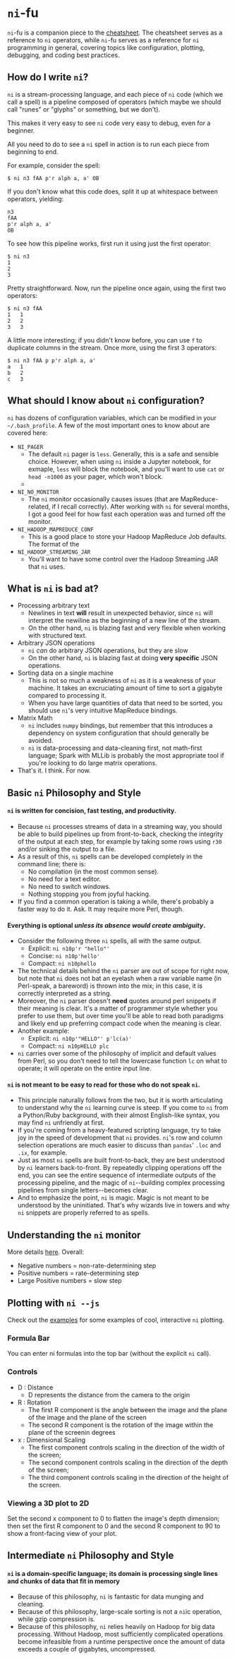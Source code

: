 # `ni`-fu

`ni`-fu is a companion piece to the [cheatsheet](cheatsheet.md). The cheatsheet serves as a reference to `ni` operators, while `ni`-fu serves as a reference for `ni` programming in general, covering topics like configuration, plotting, debugging, and coding best practices.

## How do I write `ni`?

`ni` is a stream-processing language, and each piece of `ni` code (which we call a spell) is a pipeline composed of operators (which maybe we should call "runes" or "glyphs" or something, but we don't). 

This makes it very easy to see `ni` code very easy to debug, even for a beginner.

All you need to do to see a `ni` spell in action is to run each piece from beginning to end.

For example, consider the spell:

`$ ni n3 fAA p'r alph a, a' OB`

If you don't know what this code does, split it up at whitespace between operators, yielding:

```
n3
fAA
p'r alph a, a'
OB
```

To see how this pipeline works, first run it using just the first operator:

```
$ ni n3
1
2
3
```

Pretty straightforward. Now, run the pipeline once again, using the first two operators:

```
$ ni n3 fAA
1	1
2	2
3	3
```

A little more interesting; if you didn't know before, you can use `f` to duplicate columns in the stream. Once more, using the first 3 operators:


```
$ ni n3 fAA p p'r alph a, a'
a	1
b	2
c	3
```

## What should I know about `ni` configuration?

`ni` has dozens of configuration variables, which can be modified in your `~/.bash_profile`. A few of the most important ones to know about are covered here:

* `NI_PAGER`
  * The default `ni` pager is `less`. Generally, this is a safe and sensible choice. However, when using `ni` inside a Jupyter notebook, for exmaple, `less` will block the notebook, and you'll want to use `cat` or `head -n1000` as your pager, which won't block.
  * 
* `NI_NO_MONITOR`
  * The `ni` monitor occasionally causes issues (that are MapReduce-related, if I recall correctly). After working with `ni` for several months, I got a good feel for how fast each operation was and turned off the monitor.
* `NI_HADOOP_MAPREDUCE_CONF` 
  * This is a good place to store your Hadoop MapReduce Job defaults. The format of the 
* `NI_HADOOP_STREAMING_JAR`
  * You'll want to have some control over the Hadoop Streaming JAR that `ni` uses.

## What is `ni` is bad at?

* Processing arbitrary text
  * Newlines in text **will** result in unexpected behavior, since `ni` will interpret the newiline as the beginning of a new line of the stream.
  * On the other hand, `ni` is blazing fast and very flexible when working with structured text.
* Arbitrary JSON operations
  * `ni` _can_ do arbitrary JSON operations, but they are slow 
  * On the other hand, `ni` is blazing fast at doing **very specific** JSON operations.
* Sorting data on a single machine
  * This is not so much a weakness of `ni` as it is a weakness of your machine. It takes an excruciating amount of time to sort a gigabyte compared to processing it. 
  * When you have large quantities of data that need to be sorted, you should use `ni`'s very intuitive MapReduce bindings.
* Matrix Math
  * `ni` includes `numpy` bindings, but remember that this introduces a dependency on system configuration that should generally be avoided.
  * `ni` is data-processing and data-cleaning first, not math-first language; Spark with MLLib is probably the most appropriate tool if you're looking to do large matrix operations.
* That's it. I think. For now.

## Basic `ni` Philosophy and Style

#### `ni` is written for concision, fast testing, and productivity.

* Because `ni` processes streams of data in a streaming way, you should be able to build pipelines up from front-to-back, checking the integrity of the output at each step, for example by taking some rows using `r30` and/or sinking the output to a file.
* As a result of this, `ni` spells can be developed completely in the command line; there is:
  * No compilation (in the most common sense).
  * No need for a text editor.
  * No need to switch windows.
  * Nothing stopping you from joyful hacking.
* If you find a common operation is taking a while, there's probably a faster way to do it. Ask. It may require more Perl, though.

#### Everything is optional *unless its absence would create ambiguity*.

* Consider the following three `ni` spells, all with the same output.
  * Explicit: `ni n10p'r "hello"'`
  * Concise: `ni n10p'hello'`
  * Compact: `ni n10phello`
* The technical details behind the `ni` parser are out of scope for right now, but note that `ni` does not bat an eyelash when a raw variable name (in Perl-speak, a bareword) is thrown into the mix; in this case, it is correctly interpreted as a string. 
* Moreover, the `ni` parser doesn't **need** quotes around perl snippets if their meaning is clear. It's a matter of programmer style whether you prefer to use them, but over time you'll be able to read both paradigms and likely end up preferring compact code when the meaning is clear.
* Another example:
  * Explicit: `ni n10p'"HELLO"' p'lc(a)'`
  * Compact: `ni n10pHELLO plc`
* `ni` carries over some of the philosophy of implicit and default values from Perl, so you don't need to tell the lowercase function `lc` on what to operate; it will operate on the entire input line.

#### `ni` is not meant to be easy to read for those who do not speak `ni`.

* This principle naturally follows from the two, but it is worth articulating to understand why the `ni` learning curve is steep. If you come to `ni` from a Python/Ruby background, with their almost English-like syntax, you may find `ni` unfriendly at first. 
* If you're coming from a heavy-featured scripting language, try to take joy in the speed of development that `ni` provides. `ni`'s row and column selection operations are much easier to discuss than `pandas`' `.loc` and `.ix`, for example.
* Just as most `ni` spells are built front-to-back, they are best understood by `ni` learners back-to-front. By repeatedly clipping operations off the end, you can see the entire sequence of intermediate outputs of the processing pipeline, and the magic of `ni`--building complex processing pipelines from single letters--becomes clear.
* And to emphasize the point, `ni` is magic. Magic is not meant to be understood by the uninitiated. That's why wizards live in towers and why `ni` snippets are properly referred to as spells.


## Understanding the `ni` monitor
More details [here](monitor.md). Overall:

* Negative numbers = non-rate-determining step
* Positive numbers = rate-determining step
* Large Positive numbers = slow step


## Plotting with `ni --js`
Check out the [examples](examples.md) for some examples of cool, interactive `ni` plotting.

### Formula Bar
You can enter ni formulas into the top bar (without the explicit `ni` call).

### Controls

- D : Distance
  - D represents the distance from the camera to the origin
- R : Rotation
  - The first R component is the angle between the image and the plane of the image and the plane of the screen
  - The second R component is the rotation of the image within the plane of the screenin degrees
- x : Dimensional Scaling
  - The first component controls scaling in the direction of the width of the screen;
  - The second component controls scaling in the direction of the depth of the screen;
  - The third component controls scaling in the direction of the height of the screen.

### Viewing a 3D plot to 2D

Set the second x component to 0 to flatten the image's depth dimension; then
set the first R component to 0 and the second R component to 90 to show a
front-facing view of your plot.

## Intermediate `ni` Philosophy and Style
#### `ni` is a domain-specific language; its domain is processing single lines and chunks of data that fit in memory

* Because of this philosophy, `ni` is fantastic for data munging and cleaning.
* Because of this philosophy, large-scale sorting is not a `ni`ic operation, while gzip compression is.
* Because of this philosophy, `ni` relies heavily on Hadoop for big data processing. Without Hadoop, most sufficiently complicated operations become infeasible from a runtime perspective once the amount of data exceeds a couple of gigabytes, uncompressed.